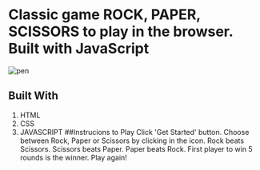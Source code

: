 # Classic game ROCK, PAPER, SCISSORS to play in the browser. Built with JavaScript
![pen](https://user-images.githubusercontent.com/88128089/164185172-4ae93c6b-471d-4358-b1cb-487b7b8ac404.png)

## Built With
1) HTML
2) CSS
3) JAVASCRIPT
##Instrucions to Play
Click 'Get Started' button.
Choose between Rock, Paper or Scissors by clicking in the icon.
Rock beats Scissors.
Scissors beats Paper.
Paper beats Rock.
First player to win 5 rounds is the winner.
Play again!
